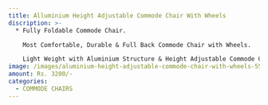 ```yaml
---
title: Alluminium Height Adjustable Commode Chair With Wheels
discription: >-
  * Fully Foldable Commode Chair.

    Most Comfortable, Durable & Full Back Commode Chair with Wheels.

    Light Weight with Aluminium Structure & Height Adjustable Commode Chair with Wheels.
image: /images/aluminium-height-adjustable-commode-chair-with-wheels-550x550h-550x550.jpg
amount: Rs. 3200/-
categories:
  - COMMODE CHAIRS
---
```

